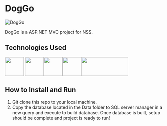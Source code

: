 # DogGo

![DogGo](https://user-images.githubusercontent.com/106875994/230247150-969d2e61-f44d-4556-b8f5-8b6044bc84bf.png)

DogGo is a ASP.NET MVC project for NSS.

## Technologies Used


[<img src="https://user-images.githubusercontent.com/106875994/224575102-80fa8326-c6de-4297-8309-aab0c495c9c8.png" width="60" height="60">](https://developer.mozilla.org/en-US/docs/Web/JavaScript) [<img src="https://user-images.githubusercontent.com/106875994/224575292-710f917a-623b-4b6f-80c8-21280b0538b0.png" width="60" height="60">](https://developer.mozilla.org/en-US/docs/Web/CSS)[<img src="https://upload.wikimedia.org/wikipedia/commons/thumb/b/b2/Bootstrap_logo.svg/1200px-Bootstrap_logo.svg.png" width="60" height="60">](https://getbootstrap.com/)[<img src="https://logodix.com/logo/1982164.png" width="60" height="60">](https://learn.microsoft.com/en-us/sql/t-sql/language-reference?view=sql-server-ver16)[<img src="https://codetru.com/images/all/A-quick-overview-of-aspnet-2.png" width="150" height="60">](https://dotnet.microsoft.com/en-us/apps/aspnet/mvc)


## How to Install and Run

1. Git clone this repo to your local machine.
2. Copy the database located in the Data folder to SQL server manager in a new query and execute to build database. Once database is built, setup should be complete and project is ready to run!

